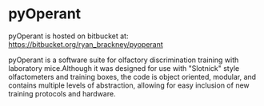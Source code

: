 # pyOperant

pyOperant is hosted on bitbucket at:  https://bitbucket.org/ryan_brackney/pyoperant

pyOperant is a software suite for olfactory discrimination training with laboratory mice.Although it was designed for use with "Slotnick" style olfactometers and training boxes, the code is object oriented, modular, and contains multiple levels of abstraction, allowing for easy inclusion of new training protocols and hardware.

